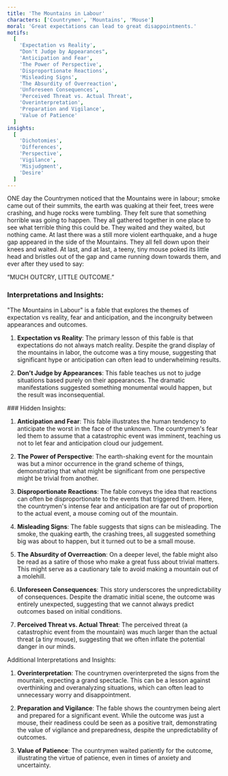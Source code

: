 ```yaml
---
title: 'The Mountains in Labour'
characters: ['Countrymen', 'Mountains', 'Mouse']
moral: 'Great expectations can lead to great disappointments.'
motifs:
  [
    'Expectation vs Reality',
    "Don't Judge by Appearances",
    'Anticipation and Fear',
    'The Power of Perspective',
    'Disproportionate Reactions',
    'Misleading Signs',
    'The Absurdity of Overreaction',
    'Unforeseen Consequences',
    'Perceived Threat vs. Actual Threat',
    'Overinterpretation',
    'Preparation and Vigilance',
    'Value of Patience'
  ]
insights:
  [
    'Dichotomies',
    'Differences',
    'Perspective',
    'Vigilance',
    'Misjudgment',
    'Desire'
  ]
---
```


ONE day the Countrymen noticed that the Mountains were in labour; smoke came out of their summits, the earth was quaking at their feet, trees were crashing, and huge rocks were tumbling. They felt sure that something horrible was going to happen. They all gathered together in one place to see what terrible thing this could be. They waited and they waited, but nothing came. At last there was a still more violent earthquake, and a huge gap appeared in the side of the Mountains. They all fell down upon their knees and waited. At last, and at last, a teeny, tiny mouse poked its little head and bristles out of the gap and came running down towards them, and ever after they used to say:

“MUCH OUTCRY, LITTLE OUTCOME.”

### Interpretations and Insights:

"The Mountains in Labour" is a fable that explores the themes of expectation vs reality, fear and anticipation, and the incongruity between appearances and outcomes.

1. **Expectation vs Reality**: The primary lesson of this fable is that expectations do not always match reality. Despite the grand display of the mountains in labor, the outcome was a tiny mouse, suggesting that significant hype or anticipation can often lead to underwhelming results.

2. **Don't Judge by Appearances**: This fable teaches us not to judge situations based purely on their appearances. The dramatic manifestations suggested something monumental would happen, but the result was inconsequential.

### Hidden Insights:

1. **Anticipation and Fear**: This fable illustrates the human tendency to anticipate the worst in the face of the unknown. The countrymen's fear led them to assume that a catastrophic event was imminent, teaching us not to let fear and anticipation cloud our judgement.

2. **The Power of Perspective**: The earth-shaking event for the mountain was but a minor occurrence in the grand scheme of things, demonstrating that what might be significant from one perspective might be trivial from another.

3. **Disproportionate Reactions**: The fable conveys the idea that reactions can often be disproportionate to the events that triggered them. Here, the countrymen's intense fear and anticipation are far out of proportion to the actual event, a mouse coming out of the mountain.

4. **Misleading Signs**: The fable suggests that signs can be misleading. The smoke, the quaking earth, the crashing trees, all suggested something big was about to happen, but it turned out to be a small mouse.

5. **The Absurdity of Overreaction**: On a deeper level, the fable might also be read as a satire of those who make a great fuss about trivial matters. This might serve as a cautionary tale to avoid making a mountain out of a molehill.

6. **Unforeseen Consequences**: This story underscores the unpredictability of consequences. Despite the dramatic initial scene, the outcome was entirely unexpected, suggesting that we cannot always predict outcomes based on initial conditions.

7. **Perceived Threat vs. Actual Threat**: The perceived threat (a catastrophic event from the mountain) was much larger than the actual threat (a tiny mouse), suggesting that we often inflate the potential danger in our minds.

Additional Interpretations and Insights:

1. **Overinterpretation**: The countrymen overinterpreted the signs from the mountain, expecting a grand spectacle. This can be a lesson against overthinking and overanalyzing situations, which can often lead to unnecessary worry and disappointment.

2. **Preparation and Vigilance**: The fable shows the countrymen being alert and prepared for a significant event. While the outcome was just a mouse, their readiness could be seen as a positive trait, demonstrating the value of vigilance and preparedness, despite the unpredictability of outcomes.

3. **Value of Patience**: The countrymen waited patiently for the outcome, illustrating the virtue of patience, even in times of anxiety and uncertainty.
